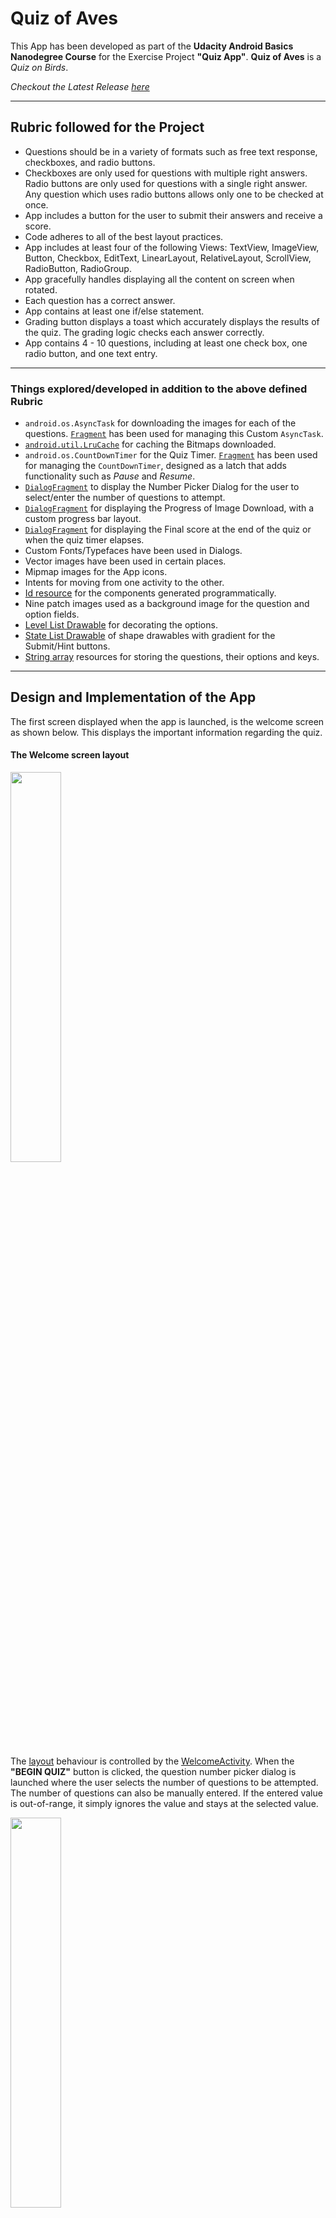 # Quiz of Aves

This App has been developed as part of the **Udacity Android Basics Nanodegree Course** for the Exercise Project **"Quiz App"**. **Quiz of Aves** is a _Quiz on Birds_. 

_Checkout the Latest Release [here](/outputs/quiz_of_aves_2017-07-09.apk)_

---

## Rubric followed for the Project

* Questions should be in a variety of formats such as free text response, checkboxes, and radio buttons.
* Checkboxes are only used for questions with multiple right answers. Radio buttons are only used for questions with a single right answer. Any question which uses radio buttons allows only one to be checked at once.
* App includes a button for the user to submit their answers and receive a score. 
* Code adheres to all of the best layout practices.
* App includes at least four of the following Views: TextView, ImageView, Button, Checkbox, EditText, LinearLayout, RelativeLayout, ScrollView, RadioButton, RadioGroup.
* App gracefully handles displaying all the content on screen when rotated. 
* Each question has a correct answer.
* App contains at least one if/else statement.
* Grading button displays a toast which accurately displays the results of the quiz. The grading logic checks each answer correctly.
* App contains 4 - 10 questions, including at least one check box, one radio button, and one text entry. 
 
---

### Things explored/developed in addition to the above defined Rubric

* `android.os.AsyncTask` for downloading the images for each of the questions. [`Fragment`](/app/src/main/java/com/example/kaushiknsanji/birdquiz/ImageDownloaderTaskFragment.java) has been used for managing this Custom `AsyncTask`.
* [`android.util.LruCache`](/app/src/main/java/com/example/kaushiknsanji/birdquiz/BitmapImageCache.java) for caching the Bitmaps downloaded.
* `android.os.CountDownTimer` for the Quiz Timer. [`Fragment`](/app/src/main/java/com/example/kaushiknsanji/birdquiz/CountDownLatchFragment.java) has been used for managing the `CountDownTimer`, designed as a latch that adds functionality such as _Pause_ and _Resume_.
* [`DialogFragment`](/app/src/main/java/com/example/kaushiknsanji/birdquiz/QuestionNumberPickerDialogFragment.java) to display the Number Picker Dialog for the user to select/enter the number of questions to attempt.
* [`DialogFragment`](/app/src/main/java/com/example/kaushiknsanji/birdquiz/ProgressDialogFragment.java) for displaying the Progress of Image Download, with a custom progress bar layout.
* [`DialogFragment`](/app/src/main/java/com/example/kaushiknsanji/birdquiz/FinalScoreDialogFragment.java) for displaying the Final score at the end of the quiz or when the quiz timer elapses.
* Custom Fonts/Typefaces have been used in Dialogs.
* Vector images have been used in certain places.
* Mipmap images for the App icons.
* Intents for moving from one activity to the other.
* [Id resource](/app/src/main/res/values/ids.xml) for the components generated programmatically.
* Nine patch images used as a background image for the question and option fields.
* [Level List Drawable](/app/src/main/res/drawable/option_level_list.xml) for decorating the options.
* [State List Drawable](/app/src/main/res/drawable/button_state_selector.xml) of shape drawables with gradient for the Submit/Hint buttons.
* [String array](/app/src/main/res/values/quiz_strings.xml) resources for storing the questions, their options and keys.

---

## Design and Implementation of the App

The first screen displayed when the app is launched, is the welcome screen as shown below. This displays the important information regarding the quiz.

#### The Welcome screen layout

<img src="https://user-images.githubusercontent.com/26028981/27983052-4a1ff1fe-63d1-11e7-913b-d06c095d5001.png" width="40%" />

The [layout](/app/src/main/res/layout/activity_welcome.xml) behaviour is controlled by the [WelcomeActivity](/app/src/main/java/com/example/kaushiknsanji/birdquiz/WelcomeActivity.java). When the **"BEGIN QUIZ"** button is clicked, the question number picker dialog is launched where the user selects the number of questions to be attempted. The number of questions can also be manually entered. If the entered value is out-of-range, it simply ignores the value and stays at the selected value.

<img src="https://user-images.githubusercontent.com/26028981/27983062-83839f18-63d1-11e7-8a93-4dca3efcc554.png" width="40%" />

On Click of `Cancel` button, a toast message is shown prompting the user to select the number of questions to attempt. This will not dismiss the dialog and has been done _intentionally_ so that the user attempts some number of questions before quiting :stuck_out_tongue_winking_eye:

On Click of `Set` button, the user is taken to the quiz [layout](/app/src/main/res/layout/activity_quiz.xml) controlled by the [QuizActivity](/app/src/main/java/com/example/kaushiknsanji/birdquiz/QuizActivity.java).

#### The Quiz screen layout

<img src="https://user-images.githubusercontent.com/26028981/27983098-5776c2c8-63d2-11e7-93c0-94ec3127a312.png" width="40%" />     <img src="https://user-images.githubusercontent.com/26028981/27983093-31a29e6e-63d2-11e7-8950-278cfcc91cc4.png" width="40%" />

The Current Question Number is shown in the top left corner, with the current score in the top right corner. In the Footer section we have the Quiz timer implemented using the `android.os.CountDownTimer` managed by the Fragment [CountDownLatchFragment](/app/src/main/java/com/example/kaushiknsanji/birdquiz/CountDownLatchFragment.java) to enable additional functionality such as _Pause_ and _Resume_. The timer value is set accordingly to the number of questions selected by the user, by allocating 45 seconds for each question, that is, `timer value = No. Of Questions * 45`.

Below the Question component, are the MCQ options/textual `EditText` option that appear based on the question. Below this, are the buttons **SUBMIT** and **SHOW HINT**. The **SHOW HINT** button always appears disabled for every question, as for every question user has two chances to get the right answer. On the first incorrect attempt, **SHOW HINT** button and its related components are enabled.

Above the Question component is the Hidden Image that displays the Hint Image for the question. This will be the picture of the Bird, that the user needs to identify and answer accordingly. The Hint Image is shown when the **SHOW HINT** button is clicked.

When the Hint Image is not yet downloaded, or during the initial launch when the images are being downloaded and cached, the above progress bar dialog will be shown. _The timer will be paused(internally canceled) in such cases and will be resumed once done_. The Progress dialog shown is as per the layout designed [here](/app/src/main/res/layout/progress_bar_layout.xml) managed by the DialogFragment [ProgressDialogFragment](/app/src/main/java/com/example/kaushiknsanji/birdquiz/ProgressDialogFragment.java). The images are downloaded for the current and its following question using the `android.os.AsyncTask` managed by the Fragment [ImageDownloaderTaskFragment](/app/src/main/java/com/example/kaushiknsanji/birdquiz/ImageDownloaderTaskFragment.java). At every question, the current image and the next image are kept in `android.util.LruCache` [BitmapImageCache](/app/src/main/java/com/example/kaushiknsanji/birdquiz/BitmapImageCache.java) which is used to restore the images during configuration changes.

_All the questions, options and keys are loaded from the [String array](/app/src/main/res/values/quiz_strings.xml) resources. The images for the MCQ-Checkbox based questions are loaded from the `/app/src/main/res/drawable` resource._

_As images are downloaded for each question, it is recommended to use the app in a non-metered connection with good connectivity. If the connectivity is bad, it will notify the user in a toast message, and in such cases for every question user will notice that the app is **freezing** leading to possible ANRs. This will happen since the ping test is done in the UI Thread, OOPS!!_

#### Textual Based Questions
For Textual based questions, the textual response is acquired using the `EditText` component as shown below. 

<img src="https://user-images.githubusercontent.com/26028981/27983103-691345a6-63d2-11e7-9ff6-0895d233b813.png" width="40%" />

When the question is answered correctly, a toast will be shown saying it is correct and the **SUBMIT** button changes to **NEXT**. Image is also revealed in this case for the user to enjoy ogling at the bird's beauty :stuck_out_tongue_winking_eye:

<img src="https://user-images.githubusercontent.com/26028981/27983108-8845a3c4-63d2-11e7-882f-89d480178cbc.png" width="40%" />   <img src="https://user-images.githubusercontent.com/26028981/27983110-8d73dafa-63d2-11e7-8918-869415f5dd2f.png" width="40%" />

_In case the user was pretty fast in answering the question and the image was not yet downloaded, the image will not be shown and the pending download will be cancelled with a toast message saying it could not complete. This is applicable for any kind of question._

#### MCQ-RadioButton Based Questions

<img src="https://user-images.githubusercontent.com/26028981/27983113-aa24d442-63d2-11e7-8494-2e6f48612f0b.png" width="40%" />   <img src="https://user-images.githubusercontent.com/26028981/27983123-c660b5ea-63d2-11e7-8759-42b1473cc03c.png" height="40%" width="70%"/>

The RadioButton Options appear one below the other in a portrait layout while in the landscape layout, it appears as a table of RadioButtons. _There will be a maximum of 4 options in MCQ based questions applicable for both RadioButton and Checkbox based questions. The layouts for CheckBox is designed in the same lines as that of RadioButton._

<img src="https://user-images.githubusercontent.com/26028981/27983127-dfeea940-63d2-11e7-93d3-478374710a25.png" width="40%" />    <img src="https://user-images.githubusercontent.com/26028981/27983145-fddb99d6-63d2-11e7-9c17-322105649d46.png" width="40%" />

[Level List Drawables](/app/src/main/res/drawable/option_level_list.xml) of Nine patch images are used as a background for the options of MCQ based questions. When selected, the color of the option turns orange indicating it is the user selected answer, and if the answer turns out to be correct, the color of the options turns green. This is accomplised manually by setting the level of the drawable accordingly through the `CompoundButton.OnCheckedChangeListener` attached to the options.

<img src="https://user-images.githubusercontent.com/26028981/27983154-5b8f71ba-63d3-11e7-8249-87f2c5d2651a.png" width="40%" />    <img src="https://user-images.githubusercontent.com/26028981/27983158-6e38f732-63d3-11e7-9ee8-ffc6f55cb97a.png" width="40%" />

On the first incorrect attempt, user will be able use the **SHOW HINT** button that gets enabled. On click of this, a textbox with a hint message and a button adjacent to it will be shown. The button here which is the `assistant` button (or the flag button), will scroll up to the hint image when clicked. On the second incorrect attempt, actual answer will be revealed in green along side the user selected answer shown in orange.

#### MCQ-CheckBox Based Questions

<img src="https://user-images.githubusercontent.com/26028981/27983163-82ae1b0c-63d3-11e7-9b3e-040d99f3b65d.png" width="40%" />    <img src="https://user-images.githubusercontent.com/26028981/27983165-92307bba-63d3-11e7-8bda-3cfc2e8cd0f2.png" width="40%" />

For CheckBox Based Questions, users can select mutiple options based on which the selected answers are evaluated. The design is similar to RadioButtons as discussed above and also has the `CompoundButton.OnCheckedChangeListener` attached to the options for changing the level of the drawable.

#### Information in general for all types of questions
* Whether it is a textual based question or an MCQ of the type RadioButton or CheckBox, once the answer is submitted and the **SUBMIT** button changes to **NEXT**, the options/components are disabled to prevent any further changes especially cosmetic changes.
* For MCQ based questions, there can be a maximum of 4 options with a minimum of 2 options per question.
* The EditText field for the textual based questions, the RadioButtons and CheckBoxes for MCQs are programmatically generated components. The Ids for such fields are generated and used by employing the [Id resource](/app/src/main/res/values/ids.xml).
* If the following question happens to be a RadioButton based and the current question was also RadiButton based, then when the next question appears, these RadioButtons will be reused with the text values changed. Same is applicable for CheckBox based question. If the following question has less number of options, extra option components will be deleted accordingly (vice-versa, the components will be added).
* If the following question happens to be a question with textual response and the current question was also a question with textual response, then the EditText field will be reused post the text content being reset.

#### When the Quiz Completes

Once the last question is answered, the **SUBMIT** button changes to **FINISH**. On click of **FINISH**, the following score dialog will be shown and the timer will be _Paused_(internally cancelled).

<img src="https://user-images.githubusercontent.com/26028981/27983169-a14aace2-63d3-11e7-9539-6c179ccccb3f.png" width="40%" />

The [layout](/app/src/main/res/layout/final_score_layout.xml) of the score dialog is managed by the DialogFragment [FinalScoreDialogFragment](/app/src/main/java/com/example/kaushiknsanji/birdquiz/FinalScoreDialogFragment.java). The Dialog displays the final score with a brief message. This message changes with the percentage range of the score. The Dialog has two buttons -
- **QUIT** button will quit from the application by invoking finish on the `QuizActivity`.
- **RETAKE QUIZ** button will restart the app by launching the `WelcomeActivity`.

#### When the Quiz Timer times out

<img src="https://user-images.githubusercontent.com/26028981/27983170-b322ee98-63d3-11e7-9ced-72a5f9e801f4.png" width="40%" />

If the Quiz timer elapsed before the completion of the quiz, the final score will be displayed with the message as shown above.

#### Information in general, on the entire app
* Back is disabled _intentionally_ for all the dialogs. Dismiss on touch is also disabled.
* Back on activity will destroy/finish the activity/app.
* If home button is pressed, then the app will continue to run in the background. _**The Quiz timer will not be paused in this case which is done intentionally. It will continue to run until the user quits the application using back button.**_
* The quiz questions and its options are randomized.

---

### Changes planned post submission

* Need to move the [questions](/app/src/main/res/values/quiz_strings.xml) and its related stuff to Database and fetch the content from database.
* Need to move the ping test to a thread other than the UI Thread.

---

### Changes done post submission
